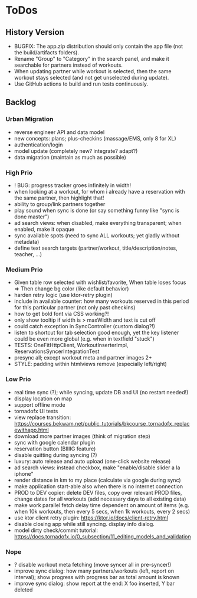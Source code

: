 # ToDos

## History Version

* BUGFIX: The app.zip distribution should only contain the app file (not the build/artifacts folders).
* Rename "Group" to "Category" in the search panel, and make it searchable for partners instead of workouts.
* When updating partner while workout is selected, then the same workout stays selected (and not get unselected during update).
* Use GitHub actions to build and run tests continuously.

## Backlog

### Urban Migration

* reverse engineer API and data model
* new concepts: plans; plus-checkins (massage/EMS, only 8 for XL)
* authentication/login
* model update (completely new? integrate? adapt?)
* data migration (maintain as much as possible)

### High Prio

* ! BUG: progress tracker groes infinitely in width!
* when looking at a workout, for whom i already have a reservation with the same partner, then highlight that!
* ability to group/link partners together
* play sound when sync is done (or say something funny like "sync is done master")
* ad search views: when disabled, make everything transparent; when enabled, make it opaque
* sync available spots (need to sync ALL workouts; yet gladly without metadata)
* define text search targets (partner/workout, title/description/notes, teacher, ...)

### Medium Prio

* Given table row selected with wishlist/favorite, When table loses focus => Then change bg color (like default
  behavior)
* harden retry logic (use ktor-retry plugin)
* include in available counter: how many workouts reserved in this period for this particular partner (not only past
  checkins)
* how to get bold font via CSS working?!
* only show tooltip if width is > maxWidth and text is cut off
* could catch exception in SyncController (custom dialog?!)
* listen to shortcut for tab selection good enough, yet the key listener could be even more global (e.g. when in
  textfield "stuck")
* TESTS: OneFitHttpClient, WorkoutInserterImpl, ReservationsSyncerIntegrationTest
* presync all; except workout meta and partner images 2+
* STYLE: padding within htmlviews remove (especially left/right)


### Low Prio

* real time sync (?); while syncing, update DB and UI (no restart needed!)
* display location on map
* support offline mode
* tornadofx UI tests
* view replace transition: https://courses.bekwam.net/public_tutorials/bkcourse_tornadofx_replacewithapp.html
* download more partner images (think of migration step)
* sync with google calendar plugin
* reservation button (BIIIIG feature)
* disable quitting during syncing (?)
* luxury: auto release and auto upload (one-click website release)
* ad search views: instead checkbox, make "enable/disable slider a la iphone"
* render distance in km to my place (calculate via google during sync)
* make application start-able also when there is no internet connection
* PROD to DEV copier: delete DEV files, copy over relevant PROD files, change dates for all workouts (add necessary days
  to all existing data)
* make work parallel fetch delay time dependent on amount of items (e.g. when 10k workouts, then every 5 secs, when 1k
  workouts, every 2 secs)
* use ktor client retry plugin: https://ktor.io/docs/client-retry.html
* disable closing app while still syncing. display info dialog.
* model dirty check/commit tutorial: https://docs.tornadofx.io/0_subsection/11_editing_models_and_validation

### Nope

* ? disable workout meta fetching (move syncer all in pre-syncer!)
* improve sync dialog: how many partners/workouts (left, report on interval); show progress with progress bar as total
  amount is known
* improve sync dialog: show report at the end: X foo inserted, Y bar deleted
